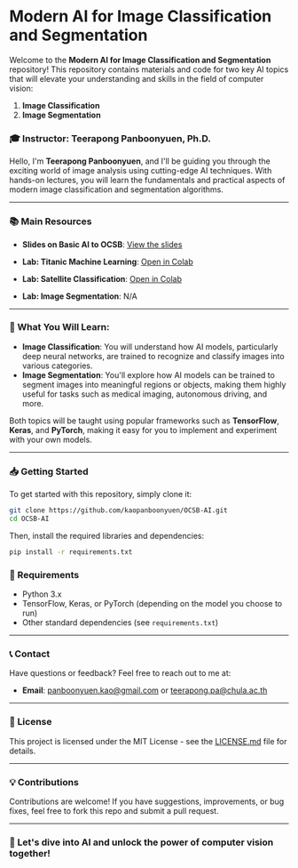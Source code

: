# Modern AI for Image Classification and Segmentation

Welcome to the **Modern AI for Image Classification and Segmentation** repository! This repository contains materials and code for two key AI topics that will elevate your understanding and skills in the field of computer vision:

1. **Image Classification**
2. **Image Segmentation**

### 🎓 Instructor: Teerapong Panboonyuen, Ph.D.

Hello, I'm **Teerapong Panboonyuen**, and I'll be guiding you through the exciting world of image analysis using cutting-edge AI techniques. With hands-on lectures, you will learn the fundamentals and practical aspects of modern image classification and segmentation algorithms.

---

### 📚 **Main Resources**

- **Slides on Basic AI to OCSB**: [View the slides](https://github.com/kaopanboonyuen/OCSB-AI/blob/main/slides/20250317_BasicAI_toOCSB.pdf)
  
- **Lab: Titanic Machine Learning**: [Open in Colab](https://colab.research.google.com/github/kaopanboonyuen/OCSB-AI/blob/main/code/Titanic_ML_toStudent.ipynb)

- **Lab: Satellite Classification**: [Open in Colab](https://colab.research.google.com/github/kaopanboonyuen/OCSB-AI/blob/main/code/Satellite_Classification_toStudent.ipynb)

- **Lab: Image Segmentation**: N/A

---

### 🧠 What You Will Learn:
- **Image Classification**: You will understand how AI models, particularly deep neural networks, are trained to recognize and classify images into various categories.
- **Image Segmentation**: You'll explore how AI models can be trained to segment images into meaningful regions or objects, making them highly useful for tasks such as medical imaging, autonomous driving, and more.

Both topics will be taught using popular frameworks such as **TensorFlow**, **Keras**, and **PyTorch**, making it easy for you to implement and experiment with your own models.

---

### 📥 Getting Started

To get started with this repository, simply clone it:

```bash
git clone https://github.com/kaopanboonyuen/OCSB-AI.git
cd OCSB-AI
```

Then, install the required libraries and dependencies:

```bash
pip install -r requirements.txt
```

### 🔧 Requirements
- Python 3.x
- TensorFlow, Keras, or PyTorch (depending on the model you choose to run)
- Other standard dependencies (see `requirements.txt`)

---

### 📞 Contact

Have questions or feedback? Feel free to reach out to me at:

- **Email**: [panboonyuen.kao@gmail.com](mailto:panboonyuen.kao@gmail.com) or [teerapong.pa@chula.ac.th](mailto:teerapong.pa@chula.ac.th)

---

### 📜 License

This project is licensed under the MIT License - see the [LICENSE.md](LICENSE.md) file for details.

---

### 💡 Contributions

Contributions are welcome! If you have suggestions, improvements, or bug fixes, feel free to fork this repo and submit a pull request.

---

### 🌟 Let's dive into AI and unlock the power of computer vision together!